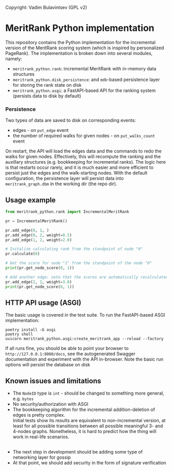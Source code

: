 Copyright: Vadim Bulavintsev (GPL v2)

# MeritRank Python implementation

This repository contains the Python implementation for the incremental version of the MeritRank 
scoring system (which is inspired by personalized PageRank). The implementation is broken down into several modules,
namely:
* `meritrank_python.rank`: incremental MeritRank with in-memory data structures
* `meritrank_python.disk_persistence`: and `mdb`-based persistence layer for storing the rank state on disk
* `meritrank_python.asgi`: a FastAPI-based API for the ranking system (persists data to disk by default)

### Persistence
Two types of data are saved to disk on corresponding events:
* edges - on `put_edge` event
* the number of required walks for given nodes - on `put_walks_count` event

On restart, the API will load the edges data and the commands to redo the walks
for given nodes. Effectively, this will recompute the ranking and
the auxillary structures (e.g. bookkeeping for incremental ranks).
The logic here is that restarts occur rarely, and it is much easier and more efficient
to persist just the edges and the walk-starting nodes.
With the default configuration, the persistence layer will persist data 
into `meritrank_graph.dbm` in the working dir (the repo dir).

## Usage example
```python
from meritrank_python.rank import IncrementalMeritRank

pr = IncrementalMeritRank()

pr.add_edge(0, 1, )
pr.add_edge(0, 2, weight=0.5)
pr.add_edge(1, 2, weight=2.0)

# Initalize calculating rank from the standpoint of node "0"
pr.calculate(0)

# Get the score for node "1" from the standpoint of the node "0" 
print(pr.get_node_score(0, 1))

# Add another edge: note that the scores are automatically recalculated
pr.add_edge(2, 1, weight=3.0)
print(pr.get_node_score(0, 1))

```

## HTTP API usage (ASGI)
The basic usage is covered in the test suite. 
To run the FastAPI-based ASGI implementation:
```commandline
poetry install -G asgi
poetry shell
uvicorn meritrank_python.asgi:create_meritrank_app --reload --factory
```
If all runs fine, you should be able to point your browser 
to `http://127.0.0.1:8000/docs`, see the autogenerated Swagger documentation
and experiment with the API in-browser. Note the basic run options will persist the 
database on disk 

## Known issues and limitations
* The `NodeID` type is `int` - should be changed to something more general, e.g. `bytes`
* No security/authorization with ASGI
* The bookkeeping algorithm for the incremental 
addition-deletion of edges is pretty complex.  
Initial tests show its results are equivalent to non-incremental version,
at least for all possible transitions between all possible meaningful 3- and 4-nodes graphs.
Nonetheless, it is hard to predict how the thing will work in real-life scenarios.

##
* The next step in development should be adding some type of networking layer for gossip
* At that point, we should add security in the form of signature verification